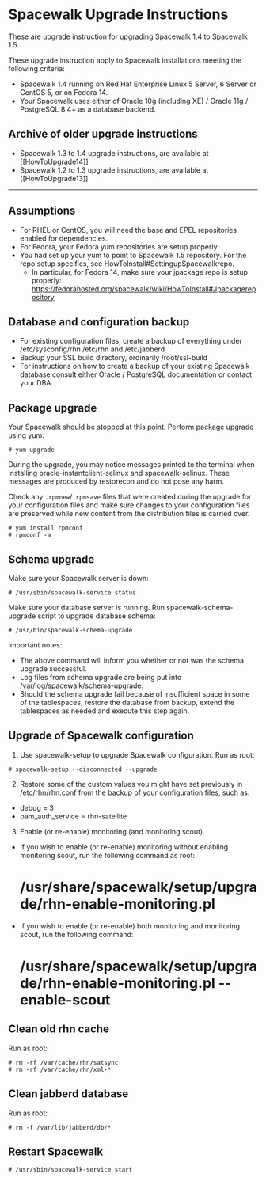 # Spacewalk Upgrade Instructions



These are upgrade instruction for upgrading Spacewalk 1.4 to Spacewalk 1.5.

These upgrade instruction apply to Spacewalk installations meeting the following criteria:

  *  Spacewalk 1.4 running on Red Hat Enterprise Linux 5 Server, 6 Server or CentOS 5, or on Fedora 14.
  *  Your Spacewalk uses either of Oracle 10g (including XE) / Oracle 11g / PostgreSQL 8.4+ as a database backend.
## Archive of older upgrade instructions



 * Spacewalk 1.3 to 1.4 upgrade instructions, are available at [[HowToUpgrade14]]
 * Spacewalk 1.2 to 1.3 upgrade instructions, are available at [[HowToUpgrade13]]



----
## Assumptions



  * For RHEL or CentOS, you will need the base and EPEL repositories enabled for dependencies.
  * For Fedora, your Fedora yum repositories are setup properly.
  * You had set up your yum to point to Spacewalk 1.5 repository. For the repo setup specifics, see HowToInstall#SettingupSpacewalkrepo.
    * In particular, for Fedora 14, make sure your jpackage repo is setup properly: https://fedorahosted.org/spacewalk/wiki/HowToInstall#Jpackagerepository
## Database and configuration backup




  *  For existing configuration files, create a backup of everything under /etc/sysconfig/rhn /etc/rhn and /etc/jabberd
  *  Backup your SSL build directory, ordinarily /root/ssl-build
  *  For instructions on how to create a backup of your existing Spacewalk database consult either Oracle / PostgreSQL documentation or contact your DBA
## Package upgrade



Your Spacewalk should be stopped at this point. Perform package upgrade using yum:


    # yum upgrade

During the upgrade, you may notice messages printed to the terminal when installing oracle-instantclient-selinux and spacewalk-selinux. These messages are produced by restorecon and do not pose any harm.

Check any `.rpmnew`/`.rpmsave` files that were created during the upgrade for your configuration files and make sure changes to your configuration files are preserved while new content from the distribution files is carried over.

    # yum install rpmconf
    # rpmconf -a
## Schema upgrade



Make sure your Spacewalk server is down:


    # /usr/sbin/spacewalk-service status

Make sure your database server is running. Run spacewalk-schema-upgrade script to upgrade database schema:


    # /usr/bin/spacewalk-schema-upgrade

Important notes:

  * The above command will inform you whether or not was the schema upgrade successful.
  * Log files from schema upgrade are being put into /var/log/spacewalk/schema-upgrade.
  * Should the schema upgrade fail because of insufficient space in some of the tablespaces, restore the database from backup, extend the tablespaces as needed and execute this step again.
## Upgrade of Spacewalk configuration



  1. Use spacewalk-setup to upgrade Spacewalk configuration. Run as root:


    # spacewalk-setup --disconnected --upgrade

  2. Restore some of the custom values you might have set previously in /etc/rhn/rhn.conf from the backup of your configuration files, such as:

  *  debug = 3
  *  pam_auth_service = rhn-satellite

  3. Enable (or re-enable) monitoring (and monitoring scout).

  * If you wish to enable (or re-enable) monitoring without enabling monitoring scout, run the following command as root:


    # /usr/share/spacewalk/setup/upgrade/rhn-enable-monitoring.pl

  * If you wish to enable (or re-enable) both monitoring and monitoring scout, run the following command:


    # /usr/share/spacewalk/setup/upgrade/rhn-enable-monitoring.pl --enable-scout
## Clean old rhn cache

Run as root:



    # rm -rf /var/cache/rhn/satsync
    # rm -rf /var/cache/rhn/xml-*
## Clean jabberd database



Run as root:


    # rm -f /var/lib/jabberd/db/*
## Restart Spacewalk




    # /usr/sbin/spacewalk-service start